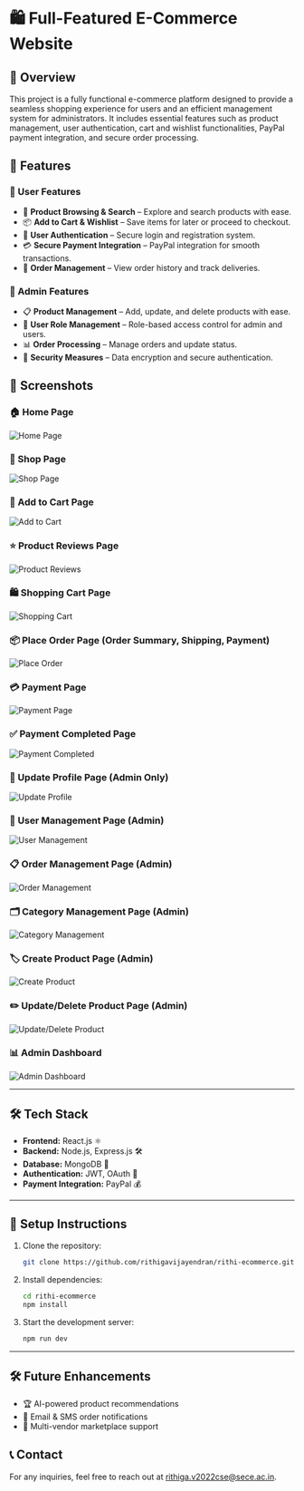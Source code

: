 # 🛍️ Full-Featured E-Commerce Website

## 📌 Overview
This project is a fully functional e-commerce platform designed to provide a seamless shopping experience for users and an efficient management system for administrators. It includes essential features such as product management, user authentication, cart and wishlist functionalities, PayPal payment integration, and secure order processing.

## 🚀 Features
### 🔹 User Features
- 🛒 **Product Browsing & Search** – Explore and search products with ease.
- 📦 **Add to Cart & Wishlist** – Save items for later or proceed to checkout.
- 🔐 **User Authentication** – Secure login and registration system.
- 💳 **Secure Payment Integration** – PayPal integration for smooth transactions.
- 📜 **Order Management** – View order history and track deliveries.

### 🔹 Admin Features
- 📋 **Product Management** – Add, update, and delete products with ease.
- 👥 **User Role Management** – Role-based access control for admin and users.
- 📊 **Order Processing** – Manage orders and update status.
- 🔐 **Security Measures** – Data encryption and secure authentication.

## 📸 Screenshots

### 🏠 Home Page  
![Home Page](https://media-hosting.imagekit.io//9025b91329e945af/Screenshot%202025-03-19%20152755.png?Expires=1836995846&Key-Pair-Id=K2ZIVPTIP2VGHC&Signature=zKBMjF5vwT99poAQgh1gmPjRDkBDgVFBCxL0N0SJO1qh3ICUbIMkUo7Gm7nFmWHtsgDudDbt3f5rH5D2SEN9UbGGqNSZTfmyBODlEgu7py2-~AOEQotkJtuZ52QctnLVOrcPCdDc3TPR86EjFXAlNkOae6kZPr60lwdTP2S5R~eKqFXojmqEiaoupXb5sE2xnwaJjEjRZFQ0rK5dhhCpegd7Egfz~CbHR2MoIZUR36BuKAZJmUYIE~Mz7oR0gZjhuJFz-D9rUwpKcwCT6TYMf335PrlhUIab1evuo~Voct~m9kjeYIEZ4V~Dd47fngffUb6BmYo~bdgR7x5CbDeSPQ__)  

### 🏪 Shop Page  
![Shop Page](https://media-hosting.imagekit.io//cf21171db0824d42/Screenshot%202025-03-19%20152928.png?Expires=1836995846&Key-Pair-Id=K2ZIVPTIP2VGHC&Signature=cVUvCV9MedJnMENc--5WNUCfic-iJkd3awecdUwzLdGjic-tiCWdIKmb0KIsig3-ngE3uh9meRIfFbVqaARsFPjPTP0Ujo2Vtsi102DZH68hjd8RpXnirbGejshgiq1Mj6aZNa4zwO2MwYQ-08aUBmfJAd8qgKN9TYbrVh1dXYU4Qnd8rToT86y7toZVcD7Be0OfcQ~Ryq3pz4b97FywlfqgVpS2CMmTU7n8PkuEIzjJjP6qAA3xPMGwWUGQi5eu4V626zDkeikf8FR2o6yIBj0nqFVi-3Dk74j6CnoWxn1588UouIrF93E4rfW18QkvkR0EFUVidjm~STQsvSB5ig__)  

### 🛒 Add to Cart Page  
![Add to Cart](https://media-hosting.imagekit.io//b44e4132f6614c40/Screenshot%202025-03-19%20153145.png?Expires=1836995846&Key-Pair-Id=K2ZIVPTIP2VGHC&Signature=xQynesSEJu-maB8oIInTG2kHi4lYu9bKcAPBwTCuOl1nfLZFVzhfVnbmGM~s6htFmzAJtk~TVTumor8cJ-YwMq1U~3J4Wy0tJppxQTRpPuWO4ejtyBSF2Cob7PeULxlWOEnkQyQlJRap3qk4zsV~HUBHUviI8B28erA1eH7dCPGKqtV5FML-DGyo0REdcz27BAUyMYckbaYi2gfaE-cawCopdAoNeQyyfdvrZubqv3fhiTtXHRr4gfpBdyx-xQey7kDEPHHwIJdr6Q289DwC1bgq0g~k24bHpTiRLZdYX1P9vOq4eeiy1au~efaifnHpLj2SE33YgiuEvCbVgSFL3A__)  

### ⭐ Product Reviews Page  
![Product Reviews](https://media-hosting.imagekit.io//44d8b5b045404713/Screenshot%202025-03-19%20153208.png?Expires=1836995846&Key-Pair-Id=K2ZIVPTIP2VGHC&Signature=0q4FwxQdRsKTzScc3JckZnclGZ1uL6RxlZj9Hoe1WxDaqGDZaZPDblhZZ~r6KwvRtmCD7whAV6JW055oQGS57Z9WGopcy4i3gJJYLicUgoGoPMmqJh~PQgtnS-KlilHM6m~2yUUNbh28-JDfxCD2ByzJiU8pvrLM4RIjzAPheNq6qsUL~vKEtZ7R~gloYGVMLc~8Huu8FaH~0TZkkMAiuo0yr-bhp7kaSULeH33stwsJaXB6b1oHxj5Kemjjhq4wTcE-qwAZt0HJo0mCyWjFM75XTwIEBC8NovkyCOsZumC59R5cWKyvVaFTPTnAccgZtnpYBpr581Wf2GNi8lC9Kg__)  

### 🛍️ Shopping Cart Page  
![Shopping Cart](https://media-hosting.imagekit.io//7b2d181651a948d5/Screenshot%202025-03-19%20153249.png?Expires=1836995846&Key-Pair-Id=K2ZIVPTIP2VGHC&Signature=tJUvqEScM7utv21oiXQEbocS6Q8YuHu3nFVYhrMlUbH2LwZ6nUGI9Sl~w-h1lfppSACXy-bM3-T8snOqRprFgWQbp6UTqS8g1uIQY-04MbLL5bdlpKMq4UaweJvHLoFfQ863tlZukt7m3A7Ub1Yw~Nh5Tscs4VEcLaFWiWlVzpo6uutukBHbOnBryjEsQRWcKzwcAXSqzzYNkrPv8p12XoFHgMH3u-0FlNIVNx4Ekk09oGfpXQrXE9iwISkrvK1x7dWWgWvHgogvUJymGBl~saS4uxUmY9f2Pr8A0Vdn9yuRUpsQFSByReEQEehrpjFSHtl4TQ4O5lB683cPDjZx1w__)  

### 📦 Place Order Page (Order Summary, Shipping, Payment)  
![Place Order](https://media-hosting.imagekit.io//c2a59706110c4b5c/Screenshot%202025-03-19%20153349.png?Expires=1836995846&Key-Pair-Id=K2ZIVPTIP2VGHC&Signature=hHxRGpd3KkGvrUxGTCA1eaZLsgBZu~rFiYig7yiwzy9LhUnfpjvpkHYk~P1chJ4CfGa0l-iH8DMNyvzC6BzKl7CUP03KCW1a-SDmYiY0XWpSplOGn1NysZagrRJtUnKxSZZ0YwUiU20-IartRrOgbqnqdRBa031su0pATuly9PwMRdlPeGQ6Vp~6R11npAhyMvgOEevMZcm7vZpdWBhsNtJ-2IMRQUv0ATl5Ko0nuQwXZN35RHGESW9dQASaLmZuYiQ5MulevXRq1ojgIDQOmjpvKOGPVYv3VdD6n6Fr83vG9Rb5nRX14UywGGTc8XqqkuS2NeXV3ZBXZkNPI6Bkdw__)  

### 💳 Payment Page  
![Payment Page](https://media-hosting.imagekit.io//9aa11211390544c5/Screenshot%202025-03-19%20154926.png?Expires=1836995846&Key-Pair-Id=K2ZIVPTIP2VGHC&Signature=JWwH58wsJMQ6XtVjoHoarXlmrGTXGARBi34BUxNH1fgF---RJOyLN5eRT7ntuHJEKsSfHbanRtXakyPIyTiR2EfWKo5B7s5QVEwYrIxQokgzqLBidAu9CQHagqJOXA719G5OkZP3Rl-IpfH-kJQCdu0mi7eYaLXl-LQlhMRZ2ezJhuHUDY7CS81O8n-HOS2R7ZWqnvnm75DQT-ngDuo-JJvyKwLb6tdE69DuxP84XZPNBQigk8qXUfL8rSISi9GyxMtPBH20UV5MMjttVRhEd5C-ixVt09nGy735ybMjoWPsJXMgI4Ups3yLg3eKmybSb~0duodUZMlonlz9ovn3wQ__)  

### ✅ Payment Completed Page  
![Payment Completed](https://media-hosting.imagekit.io//0fc6192111994679/Screenshot%202025-03-19%20154945.png?Expires=1836995846&Key-Pair-Id=K2ZIVPTIP2VGHC&Signature=yHxSFMrKYv0N38V23XSj23uvnXJgE-btCvrErrpqkKotRLGj2XWBJRMz0sT9QR2LV1MpPLsxhqd-DYXfBjtTJ1sRFkVXfHZfNrZJVfOXhMt1wpeDSrBTFhUqi6SkiEj7ntOKWii3ebFSX0KB89-IKyajvlsj3Y6YhVRPDT1gkQqo00-hH2NMG2~Fvz8gR-hBw-byxvUP1n7bTFc-tNm15VbNHm8qu0pT7itzl~KLtIi16~JjDJW3EzwWZoIERRNEir-MxBuM1kAU5wRThUWmG2F23r32618SSi88W6VHpisNe5Z9U05mtx3abckDpmFgqXggMo0MH9QzSIjWnniS4g__)  

### 👤 Update Profile Page (Admin Only)  
![Update Profile](https://media-hosting.imagekit.io//0fe11b9d64534255/Screenshot%202025-03-19%20155126.png?Expires=1836995846&Key-Pair-Id=K2ZIVPTIP2VGHC&Signature=bgakq8WByLkG430GjRUexgYkr6sVHGhF~WrojKsr5BNg87wEUDgP6RScri-FTUQAz4-qS-PZcXVxOz2M2CFMemC5f6NwM4QuEUcGuJxRehcfU0SFIPDAed2c2RmM5uxGUmayaIDltrQSuSqPyBrLo-YV4pwpNa9zNsKcCp2V6ADU6NkQjZDz7ptZP2QquprEah~VdxhXFjcXheoE4vb09PiWda0GnO3jcdZxcox8sBxzOWV1G0t~OCTXrzqYy58zTtvv4zFya-aMKUFBMwteaU-dl~yA5T2InhsjqzccInyvBqj7vsuk7RthiDylvmdaX~DtylulIIXItHac1Xb5sA__)  

### 👥 User Management Page (Admin)  
![User Management](https://media-hosting.imagekit.io//7086217414074e74/Screenshot%202025-03-19%20155144.png?Expires=1836995846&Key-Pair-Id=K2ZIVPTIP2VGHC&Signature=c62iuUD-sAklmN8SlbPvLomeUJR3jqgTYW-IenbxExdSyNPpgPtri7yPeWVkX5VUmDumT6ZKDK2YVTmLoUfrW~Tsn2UUrQD0BadUAslu9nkrAeirkQkPxrDhhbDoNIEufRSeALGV0JMXZX-s4sYBF1-86mkC7hHi9U12PN~RYGkbKB7Sj62rDXO3QnFVAisYBzQ76k0X6-jV8ItLPZTLgANkgWYyA6WJLpLOJVm9kdlJd2kDxABavuKd4vUkm6yi0rABD4Vk0aKoxvx6EOfz6VetIMkHGwxGJgbNyBcys6KKUVeCGEuuK8ihUi~txuEoXaNb0jGtpQCOGfTl5YsLew__)  

### 📋 Order Management Page (Admin)  
![Order Management](https://media-hosting.imagekit.io//7923660946fc4b19/Screenshot%202025-03-19%20155210.png?Expires=1836995846&Key-Pair-Id=K2ZIVPTIP2VGHC&Signature=rX1G~kiCM-aNgwyoFcMZVG2vODzlQ9dsqmD1Pt1XuQlGaaRlrtSpPwOWgrzmKi2dGo7sx6TLJiw4FmifOWI6rJCIkGLFIefX~CSH7Sc3XU-tagdioD7vkHKUId3uX55KP7wYM1gpCu8uAQ8lKLb4IOTFOs7XsZhcB38yRq8oByF3ONzi3Wotae0wjUb9Ar5moZRgynkd5E21PmM0tfNEaTSzEE~A~U1FFSVerpUxQHTsWVITVfJYU2M71bPYVHldE4~yYfiL0YhyJ9J1LzTJQiPxCy~Hn16pkVoYMHcWC6PFw3KyIHWzcbD6YEmKHcZXO3X3jDcu42eeuSCs2l0hzA__)  

### 🗂️ Category Management Page (Admin)  
![Category Management](https://media-hosting.imagekit.io//3790938f12374ffe/Screenshot%202025-03-19%20155238.png?Expires=1836995846&Key-Pair-Id=K2ZIVPTIP2VGHC&Signature=Fp2g7wzBIH-kTuugb4A6~bKafKZO9R77gs6Rj6n03Y9ZMNSERaTfYMFyqipYedtWwNFyWx1zzONc6nkhOUP7tDjVBpfNdYjX2GeozLJcILLpt8Ff0NOoQKDZ3xwGDF7CvmfiG0U1v1hU-Nf98eNia8UNjhNPJHKyr9g~WNjtYt4Ib6hgSMvr261azpq5iBOGATuonBiSQu5RVj1YlP5IXsoq8xy01G3iDkaD5vwfOW8MEveH0Xkh74Jy1MUsAGgQjLb4Uy3NryZ1nxwsYc-KjaLu3kpGrLD5mUVUGuf1II~aCLBKzlv~O4-S-2X0W~-f2iFhB800hjhYpsanvxZXGw__)  

### 🏷️ Create Product Page (Admin)  
![Create Product](https://media-hosting.imagekit.io//7b16cf08730149d0/Screenshot%202025-03-19%20155429.png?Expires=1836995846&Key-Pair-Id=K2ZIVPTIP2VGHC&Signature=1Sb51VuVxGmf80yhslYk4w5duQxMU2ycHZ2kvbJGf2n-IIvY3LOvD91FWT65ppfFwOTYz5dklCffcDx5Uc0GcdPVJ689UIY3w5Vx8e3v4lMblMd5RIVrb12LljzvDyzduEhd35vVzADEh76X0div9bqIeedjER8OGoBw2r0OlDdcLpTudLRDCPQhXRbuqdPyUjWWFBycp6sTxg2o9f0HqsVJ6ZuMV2LzL4Q~eq5YSwsMEHiyNFoabJWBYXXAjS3gOcEbLWGRFrRtrJvSKhFXITFozsPLCKc0jta~VVzs~6ibaU1EH6KvOQXegX-tQ7pu4K9L0tls3KGe8yeAkzpksw__)  

### ✏️ Update/Delete Product Page (Admin)  
![Update/Delete Product](https://media-hosting.imagekit.io//7851324e45d840a8/Screenshot%202025-03-19%20155459.png?Expires=1836995846&Key-Pair-Id=K2ZIVPTIP2VGHC&Signature=zFRouPPws-PHcszD9iY-92yR-02HDH8u~e2jBoFyOej19EN6eq20uG9~wI~GnCY5Pdjx4OfCCIwp-Gm~AJHgbhwW2Zfl3~y8FBteAmwHWbgma3~Ch8jyIAwMnDQL0FcTP7sREx2DDDekFHJpGhXHp~lETCq81NE2v4sAqHgcPhv8MoZLNO2Owiu8dxPm-jJR4NnV7UzsNEFUgDe4Rj-BJfVfGtiws~g4c9CoDpZ-sWAjI2mebW1G1kbj8hVsgDL0Vgg9xnbgYTB6dgBD3WA00LDr7mxBVMPsFSZYe6AfNcsewO-oNlNLw7u5SfgAyMcRUhRfpfrOQm-DKPS6MV6xkQ__)  

### 📊 Admin Dashboard  
![Admin Dashboard](https://media-hosting.imagekit.io//688cb309a3de41d2/Screenshot%202025-03-19%20155524.png?Expires=1836995846&Key-Pair-Id=K2ZIVPTIP2VGHC&Signature=MKIqTn4gGbTqzZayMAxFOMEP3Tg5XzBz-JbfqxMCQgf~09jkjh~eVSk-pAeMdRnFIvrVjtt3dp9doasSW-HvpptLxtxS~e6cM9e03OHBSIdX-jNKV1HdbZSixG6QYpC9PR-jvde~aVBH46E7T4VnV79LWDwVQOtZhLPTe6j9Cy3bIBVJCRPfXWo30jMAwpb8Po1ZOsP1aC6LjQN4tjRbM5wT4fRVbNF4-yRkBnEujMf9OvDeL2N1dgzaY7AMI1Epz1En9gTRtnUqXdbcd~NnaJJLtaYq4wRu0DM23LJA6~JqZ-6y675l1z90~00-Ouw6UUKTumhHMs9sTncLoF0VVQ__)  

---

## 🛠️ Tech Stack
- **Frontend:** React.js ⚛️
- **Backend:** Node.js, Express.js 🛠️
- **Database:** MongoDB 🍃
- **Authentication:** JWT, OAuth 🔑
- **Payment Integration:** PayPal 💰

---

## 📌 Setup Instructions
1. Clone the repository:  
   ```sh
   git clone https://github.com/rithigavijayendran/rithi-ecommerce.git
   ```
2. Install dependencies:  
   ```sh
   cd rithi-ecommerce
   npm install
   ```
3. Start the development server:  
   ```sh
   npm run dev
   ```

---

## 🛠 Future Enhancements
- 🏆 AI-powered product recommendations
- 📢 Email & SMS order notifications
- 🛒 Multi-vendor marketplace support

## 📞 Contact
For any inquiries, feel free to reach out at [rithiga.v2022cse@sece.ac.in](mailto:rithiga.v2022cse@sece.ac.in).

